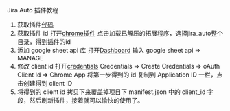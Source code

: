 Jira Auto 插件教程

1. 获取插件[代码](https://github.com/weiqian93/jira-auto.git)
2. 获取插件 id
    打开[chrome插件](chrome://extensions/) 
    点击加载已解压的拓展程序，选择jira_auto整个目录，得到插件的id
3. 添加 google sheet api 库
   打开[Dashboard](https://console.developers.google.com/)
   输入 google sheet api => MANAGE
4. 修改 client id
    打开[credentials](https://console.developers.google.com/apis/credentials) 
    Credentials => Create Credentials => oAuth Client Id => Chrome App
    将第一步得到的 id 复制到 Application ID 一栏，点击创建得到 client ID
5. 将得到的 client id 拷贝下来覆盖掉项目下 manifest.json 中的 client_id 字段，然后刷新插件，接着就可以愉快的使用了。

